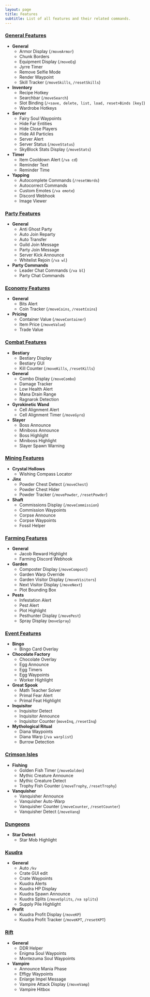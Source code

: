 ```yaml
---
layout: page
title: Features
subtitle: List of all features and their related commands.
---
```


### <u>General Features</u>
- **General**
    - Armor Display (`/moveArmor`)
    - Chunk Borders
    - Equipment Display (`/moveEq`)
    - Jyrre Timer
    - Remove Selfie Mode
    - Render Waypoint
    - Skill Tracker (`/moveSkills`, `/resetSkills`)
- **Inventory**
    - Recipe Hotkey
    - Searchbar (`/moveSearch`)
    - Slot Binding (`/<save, delete, list, load, reset>Binds [key]`)
    - Wardrobe Hotkeys
- **Server**
    - Fairy Soul Waypoints
    - Hide Far Entities
    - Hide Close Players
    - Hide All Particles
    - Server Alert
    - Server Status (`/moveStatus`)
    - SkyBlock Stats Display (`/moveStats`)
- **Timer**
    - Item Cooldown Alert (`/va cd`)
    - Reminder Text
    - Reminder Time
- **Yapping**
    - Autocomplete Commands (`/resetWords`)
    - Autocorrect Commands
    - Custom Emotes (`/va emote`)
    - Discord Webhook
    - Image Viewer

### <u>Party Features</u>
- **General**
    - Anti Ghost Party
    - Auto Join Reparty
    - Auto Transfer
    - Guild Join Message
    - Party Join Message
    - Server Kick Announce
    - Whitelist Rejoin (`/va wl`)
- **Party Commands**
    - Leader Chat Commands (`/va bl`)
    - Party Chat Commands

### <u>Economy Features</u>
- **General**
    - Bits Alert
    - Coin Tracker (`/moveCoins`, `/resetCoins`)
- **Pricing**
    - Container Value (`/moveContainer`)
    - Item Price (`/moveValue`)
    - Trade Value

### <u>Combat Features</u>
- **Bestiary**
    - Bestiary Display
    - Bestiary GUI
    - Kill Counter (`/moveKills`, `/resetKills`)
- **General**
    - Combo Display (`/moveCombo`)
    - Damage Tracker
    - Low Health Alert
    - Mana Drain Range
    - Ragnarok Detection
- **Gyrokinetic Wand**
    - Cell Alignment Alert
    - Cell Alignment Timer (`/moveGyro`)
- **Slayer**
    - Boss Announce
    - Miniboss Announce
    - Boss Highlight
    - Miniboss Highlight
    - Slayer Spawn Warning

### <u>Mining Features</u>
- **Crystal Hollows**
    - Wishing Compass Locator
- **Jinx**
    - Powder Chest Detect (`/moveChest`)
    - Powder Chest Hider
    - Powder Tracker (`/movePowder`, `/resetPowder`)
- **Shaft**
    - Commissions Display (`/moveCommission`)
    - Commission Waypoints
    - Corpse Announce
    - Corpse Waypoints
    - Fossil Helper

### <u>Farming Features</u>
- **General**
    - Jacob Reward Highlight
    - Farming Discord Webhook
- **Garden**
    - Composter Display (`/moveCompost`)
    - Garden Warp Override
    - Garden Visitor Display (`/moveVisitors`)
    - Next Visitor Display (`/moveNext`)
    - Plot Bounding Box
- **Pests**
    - Infestation Alert
    - Pest Alert
    - Plot Highlight
    - Pesthunter Display (`/movePest`)
    - Spray Display (`moveSpray`)

### <u>Event Features</u>
- **Bingo**
    - Bingo Card Overlay
- **Chocolate Factory**
    - Chocolate Overlay
    - Egg Announce
    - Egg Timers
    - Egg Waypoints
    - Worker Highlight
- **Great Spook**
    - Math Teacher Solver
    - Primal Fear Alert
    - Primal Feat Highlight
- **Inquisitor**
    - Inquisitor Detect
    - Inquisitor Announce
    - Inquisitor Counter (`moveInq`, `/resetInq`)
- **Mythological Ritual**
    - Diana Waypoints
    - Diana Warp (`/va warplist`)
    - Burrow Detection

### <u>Crimson Isles</u>
- **Fishing**
    - Golden Fish Timer (`/moveGolden`)
    - Mythic Creature Announce
    - Mythic Creature Detect
    - Trophy Fish Counter (`/moveTrophy`, `/resetTrophy`)
- **Vanquisher**
    - Vanquisher Announce
    - Vanquisher Auto-Warp
    - Vanquisher Counter (`/moveCounter`, `/resetCounter`)
    - Vanquisher Detect (`/moveVanq`)

### <u>Dungeons</u>
- **Star Detect**
    - Star Mob Highlight

### <u>Kuudra</u>
- **General**
    - Auto `/kv`
    - Crate GUI edit
    - Crate Waypoints
    - Kuudra Alerts
    - Kuudra HP Display
    - Kuudra Spawn Announce
    - Kuudra Splits (`/moveSplits`, `/va splits`)
    - Supply Pile Highlight
- **Profit**
    - Kuudra Profit Display (`/moveKP`)
    - Kuudra Profit Tracker (`/moveKPT`, `/resetKPT`)

### <u>Rift</u>
- **General**
    - DDR Helper
    - Enigma Soul Waypoints
    - Montezuma Soul Waypoints
- **Vampire**
    - Announce Mania Phase
    - Effigy Waypoints
    - Enlarge Impel Message
    - Vampire Attack Display (`/moveVamp`)
    - Vampire Hitbox

